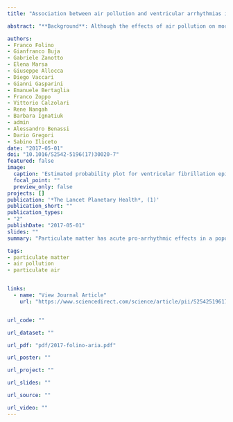 ```yaml
---
title: "Association between air pollution and ventricular arrhythmias in high-risk patients (ARIA study): a multicentre longitudinal study"

abstract: "**Background**: Although the effects of air pollution on mortality have been clearly shown in many epidemiological and observational studies, the pro-arrhythmic effects remain unknown. We aimed to assess the short-term effects of air pollution on ventricular arrhythmias in a population of high-risk patients with implantable cardioverter-defibrillators (ICDs) or cardiac resynchronisation therapy defibrillators (ICD-CRT). **Methods**: In this prospective multicentre study, we assessed 281 patients (median age 71 years) across nine centres in the Veneto region of Italy. Episodes of ventricular tachycardia and ventricular fibrillation that were recorded by the diagnostic device were considered in this analysis. Concentrations of particulate matter of less than 10 μm (PM10) and less than 2·5 μm (PM2·5) in aerodynamic diameter, carbon monoxide, nitrogen dioxide, sulphur dioxide, and ozone were obtained daily from monitoring stations, and the 24 h median value was considered. Each patient was associated with exposure data from the monitoring station that was closest to their residence. Patients were followed up for 1 year and then scheduled to have a closing visit, within 1 more year. This study is registered with ClinicalTrials.gov, number NCT01723761. **Findings**: Participants were enrolled from April 1, 2011, to Sept 30, 2012, and follow-ups (completed on April 5, 2014) ranged from 637 to 1177 days (median 652 days). The incidence of episodes of ventricular tachycardia and ventricular fibrillation correlated significantly with PM2·5 (p<0·0001) but not PM10. An analysis of ventricular fibrillation episodes alone showed a significant increase in risk of higher PM2·5 (p=0·002) and PM10 values (p=0·0057). None of the gaseous pollutants were significantly linked to the occurrence of ventricular tachycardia or ventricular fibrillation. In a subgroup analysis of patients with or without a previous myocardial infarction, only the first showed a significant association between particulate matter and episodes of ventricular tachycardia or ventricular fibrillation. **Interpretation**: Particulate matter has acute pro-arrhythmic effects in a population of high-risk patients, which increase on exposure to fine particles and in patients who have experienced a previous myocardial infarction. The time sequence of the arrhythmic events suggests there is an underlying neurally mediated mechanism. From a clinical point of view, the results of our study should encourage physicians to also consider environmental risk when addressing the prevention of arrhythmic events, particularly in patients with coronary heart disease, advising them to avoid exposure to high levels of fine particulate matter."

authors:
- Franco Folino
- Gianfranco Buja
- Gabriele Zanotto
- Elena Marsa
- Giuseppe Allocca
- Diego Vaccari
- Gianni Gasparini
- Emanuele Bertaglia
- Franco Zoppo
- Vittorio Calzolari
- Rene Nangah
- Barbara Ignatiuk
- admin
- Alessandro Benassi
- Dario Gregori
- Sabino Iliceto
date: "2017-05-01"
doi: "10.1016/S2542-5196(17)30020-7"
featured: false
image:
  caption: 'Estimated probability plot for ventricular fibrillation episodes at different concentrations of particulate matter of less than 10 μm (PM10) and less than 2·5 μm (PM2·5) in aerodynamic diameter.'
  focal_point: ""
  preview_only: false
projects: []
publication: '*The Lancet Planetary Health*, (1)'
publication_short: ""
publication_types:
- "2"
publishDate: "2017-05-01"
slides: ""
summary: "Particulate matter has acute pro-arrhythmic effects in a population of high-risk patients, which increase on exposure to fine particles and in patients who have experienced a previous myocardial infarction."

tags:
- particulate matter
- air pollution
- particulate air


links:
  - name: "View Journal Article"
    url: "https://www.sciencedirect.com/science/article/pii/S2542519617300207?via%3Dihub"


url_code: ""

url_dataset: ""

url_pdf: "pdf/2017-folino-aria.pdf"

url_poster: ""

url_project: ""

url_slides: ""

url_source: ""

url_video: ""
---
```


